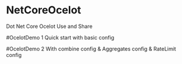 # NetCoreOcelot
Dot Net Core Ocelot Use and Share

#OcelotDemo 1 
Quick start with basic config

#OcelotDemo 2
With combine config & Aggregates config & RateLimit config
